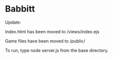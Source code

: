 Babbitt
============

Update:

Index.html has been moved to /views/index.ejs 

Game files have been moved to /public/

To run, type node server.js from the base directory.